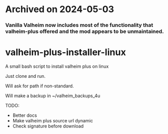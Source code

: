 # Archived on 2024-05-03
### Vanilla Valheim now includes most of the functionality that valheim-plus offered and the mod appears to be unmaintained.

# valheim-plus-installer-linux
A small bash script to install valheim plus on linux

Just clone and run.

Will ask for path if non-standard.

Will make a backup in ~/valheim_backups_4u

TODO: 
* Better docs
* Make valheim plus source url dynamic
* Check signature before download
